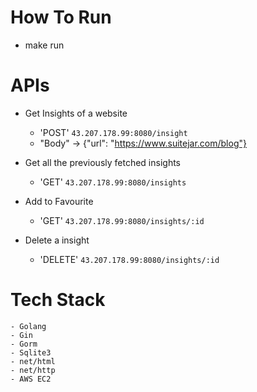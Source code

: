 # How To Run

- make run

# APIs

- Get Insights of a website
    - 'POST' `43.207.178.99:8080/insight`
    - "Body" -> {"url": "https://www.suitejar.com/blog"}

- Get all the previously fetched insights
  - 'GET'  `43.207.178.99:8080/insights`

- Add to Favourite
    - 'GET' `43.207.178.99:8080/insights/:id`

- Delete a insight
    - 'DELETE' `43.207.178.99:8080/insights/:id`



# Tech Stack
    - Golang
    - Gin
    - Gorm
    - Sqlite3
    - net/html
    - net/http
    - AWS EC2
